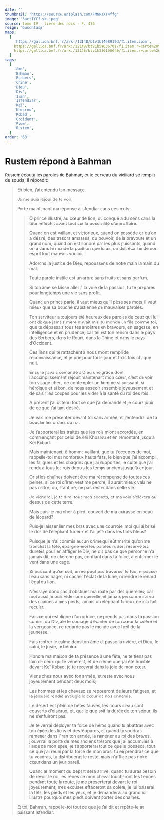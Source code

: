 ```yaml
---
date: ''
thumbnail: 'https://source.unsplash.com/FMNRnXT4ffg'
image: '3actIYCf-sk.jpeg'
source: tome IV - livre des rois - P. 476
reign: 'Guschtasp'
maps:
  [
    'https://gallica.bnf.fr/ark:/12148/btv1b8468919d/f1.item.zoom',
    https://gallica.bnf.fr/ark:/12148/btv1b5963670z/f1.item.r=carte%20touran.zoom,
    https://gallica.bnf.fr/ark:/12148/btv1b550108649/f1.item.r=carte%20touran.zoom,
  ]
tags:
  [
    'âme',
    'Bahman',
    'Berbers',
    'Chine',
    'Dieu',
    'Div',
    'Iran',
    'Isfendiar',
    'Keï',
    'Khosrou',
    'Kobad',
    'Occident',
    'Roum',
    'Rustem',
  ]
order: '63'
---
```


# Rustem répond à Bahman

Rustem écouta les paroles de Bahman, et le cerveau du vieillard se remplit de soucis; il répondit:

> Eh bien, j’ai entendu ton message.
>
> Je me suis réjoui de te voir;
>
> Porte maintenant ma réponse à Isfendiar dans ces mots:
>
> > Ô prince illustre, au cœur de lion, quiconque a du sens dans la tête réfléchit avant tout sur la possibilité d’une affaire.
> >
> > Quand on est vaillant et victorieux, quand on possède ce qu’on a désiré, des trésors amassés, du pouvoir, de la bravoure et un grand nom, quand on est honoré par les plus puissants, quand on a dans le monde la position que tu as, on doit écarter de son esprit tout mauvais vouloir.
> >
> > Adorons la justice de Dieu, repoussons de notre main la main du mal.
> >
> > Toute parole inutile est un arbre sans fruits et sans parfum.
> >
> > Si ton âme se laisse aller à la voie de la passion, tu te prépares pour longtemps une vie sans profit.
> >
> > Quand un prince parle, il vaut mieux qu’il pèse ses mots, il vaut mieux que sa bouche s’abstienne de mauvaises paroles.
> >
> > Ton serviteur a toujours été heureux des paroles de ceux qui lui ont dit que jamais mère n’avait mis au monde un fils comme toi, que tu dépassais tous tes ancêtres en bravoure, en sagesse, en intelligence et en prudence, car tel est ton renom dans le pays des Berbers, dans le Roum, dans la Chine et dans le pays d’Occident.
> >
> > Ces liens qui te rattachent à nous m’ont rempli de reconnaissance, et je prie pour toi le jour et trois fois chaque nuit.
> >
> > Ensuite j’avais demandé à Dieu une grâce dont l’accomplissement réjouit maintenant mon cœur, c’est de voir ton visage chéri, de contempler un homme si puissant, si héroïque et si bon, de nous asseoir ensemble joyeusement et de saisir les coupes pour les vider à la santé du roi des rois.
> >
> > A présent j’ai obtenu tout ce que j’ai demandé et je cours jouir de ce que j’ai tant désiré.
> >
> > Je vais me présenter devant toi sans armée, et j’entendrai de ta bouche les ordres du roi.
> >
> > Je t’apporterai les traités que les rois m’ont accordés, en commençant par celui de Keï Khosrou et en remontant jusqu’à Keï Kobad.
> >
> > Mais maintenant, ô homme vaillant, que tu t’occupes de moi, rappelle-toi mes nombreux hauts faits, le bien que j’ai accompli, les fatigues et les chagrins que j’ai supportés, le culte que j’ai rendu à tous les rois depuis les temps anciens jusqu’à ce jour.
> >
> > Or si les chaînes doivent être ma récompense de toutes ces peines, si ce roi d’Iran veut me perdre, il aurait mieux valu ne pas naître, ou, étant né, ne pas rester dans cette vie.
> >
> > Je viendrai, je te dirai tous mes secrets, et ma voix s’élèvera au-dessus de cette terre.
> >
> > Mais puis-je marcher à pied, couvert de ma cuirasse en peau de léopard?
> >
> > Puis-je laisser lier mes bras avec une courroie, moi qui ai brisé le dos de l’éléphant furieux et l’ai jeté dans les flots bleus?
> >
> > Puisque je n’ai commis aucun crime qui eût mérité qu’on me tranchât la tête, épargne-moi les paroles rudes, réserve tes duretés pour en affliger le Div, ne dis pas ce que personne n’a jamais dit, ne cherche pas, confiant dans ta force, à enfermer le vent dans une cage.
> >
> > Si puissant qu’on soit, on ne peut pas traverser le feu, ni passer l’eau sans nager, ni cacher l’éclat de la lune, ni rendre le renard l’égal du lion.
> >
> > N’essaye donc pas d’obstruer ma route par des querelles; car moi aussi je puis vider une querelle, et jamais personne n’a vu des chaînes à mes pieds, jamais un éléphant furieux ne m’a fait reculer.
> >
> > Fais ce qui est digne d’un prince, ne prends pas dans ta passion conseil du Div, aie le courage d’écarter de ton cœur la colère et la vengeance, ne regarde pas le monde avec l’œil de la jeunesse.
> >
> > Fais rentrer le calme dans ton âme et passe la rivière, et Dieu, le saint, le juste, te bénira.
> >
> > Honore ma maison de ta présence à une fête, ne te tiens pas loin de ceux qui te vénèrent, et de même que j’ai été humble devant Keï Kobad, je te recevrai dans la joie de mon cœur.
> >
> > Viens chez nous avec ton armée, et reste avec nous joyeusement pendant deux mois;
> >
> > Les hommes et les chevaux se reposeront de leurs fatigues, et la jalousie rendra aveugle le cœur de nos ennemis.
> >
> > Le désert est plein de bêtes fauves, les cours d’eau sont couverts d’oiseaux, et, quelle que soit la durée de ton séjour, ils ne s’enfuiront pas.
> >
> > Je te verrai déployer ta force de héros quand tu abattras avec ton épée des lions et des léopards, et quand tu voudras ramener dans l’Iran ton armée, la ramener au roi des braves, j’ouvrirai la porte de mes anciens trésors que j’ai accumulés à l’aide de mon épée, je t’apporterai tout ce que je possède, tout ce que j’ai réuni par la force de mon bras: tu en prendras ce que tu voudras, tu distribueras le reste, mais n’afflige pas notre cœur dans un jour pareil.
> >
> > Quand le moment du départ sera arrivé, quand tu auras besoin de revoir le roi, les rênes de mon cheval toucheront les tiennes pendant toute la route, je me présenterai devant le roi joyeusement, mes excuses effaceront sa colère, je lui baiserai la tête, les pieds et les yeux, et je demanderai au grand roi illustre pourquoi mes pieds doivent porter des chaînes.
>
> Et toi, Bahman, rappelle-toi tout ce que je t’ai dit et répète-le au puissant Isfendiar.
